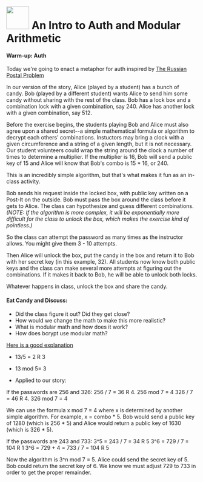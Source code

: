 # <img src="https://cloud.githubusercontent.com/assets/7833470/10899314/63829980-8188-11e5-8cdd-4ded5bcb6e36.png" height="60"> An Intro to Auth and Modular Arithmetic

#### Warm-up:  Auth
Today we're going to enact a metaphor for auth inspired by [The Russian Postal Problem](http://www.jwstelly.org/BrainTeaser/Problem.php?id=14)

In our version of the story, Alice (played by a student) has a bunch of candy. Bob (played by a different student) wants Alice to send him some candy without sharing with the rest of the class. Bob has a lock box and a combination lock with a given combination, say 240. Alice has another lock with a given combination, say 512.

Before the exercise begins, the students playing Bob and Alice must also agree upon a shared secret--a simple mathematical formula or algorithm to decrypt each others' combinations. Instuctors may bring a clock with a given circumference and a string of a given length, but it is not necessary. Our student volunteers could wrap the string around the clock a number of times to determine a multiplier. If the multiplier is 16, Bob will send a public key of 15 and Alice will know that Bob's combo is 15 * 16, or 240.

This is an incredibly simple algorithm, but that's what makes it fun as an in-class activity.

Bob sends his request inside the locked box, with public key written on a Post-It on the outside. Bob must pass the box around the class before it gets to Alice. The class can hypothesize and guess different combinations. _(NOTE: If the algorithm is more complex, it will be exponentially more difficult for the class to unlock the box, which makes the exercise kind of pointless.)_

So the class can attempt the password as many times as the instructor allows. You might give them 3 - 10 attempts.

Then Alice will unlock the box, put the candy in the box and return it to Bob with her secret key (in this example, 32). All students now know both public keys and the class can make several more attempts at figuring out the combinations. If it makes it back to Bob, he will be able to unlock both locks.

Whatever happens in class, unlock the box and share the candy.

#### Eat Candy and Discuss:

* Did the class figure it out? Did they get close?
* How would we change the math to make this more realistic?
* What is modular math and how does it work?
* How does bcrypt use modular math?

[Here is a good explanation](https://www.khanacademy.org/computing/computer-science/cryptography/modarithmetic/a/what-is-modular-arithmetic)

* 13/5 = 2 R 3
* 13 mod 5= 3

* Applied to our story:

If the passwords are 256 and 326:
256 / 7 = 36 R 4. 256 mod 7 = 4
326 / 7 = 46 R 4. 326 mod 7 = 4

We can use the formula x mod 7 = 4 where x is determined by another simple algorithm. For example, x = combo * 5. Bob would send a public key of 1280 (which is 256 * 5) and Alice would return a public key of 1630 (which is 326 * 5).

If the passwords are 243 and 733:
3^5 = 243 / 7 = 34 R 5
3^6 = 729 / 7 = 104 R 1
3^6 = 729 + 4 = 733 / 7 = 104 R 5

Now the algorithm is 3^n mod 7 = 5. Alice could send the secret key of 5. Bob could return the secret key of 6. We know we must adjust 729 to 733 in order to get the proper remainder.

